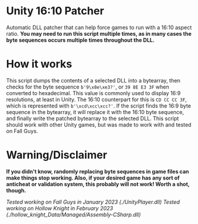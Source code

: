 # Unity 16:10 Patcher
Automatic DLL patcher that can help force games to run with a 16:10 aspect ratio. **You may need to run this script multiple times, as in many cases the byte sequences occurs multiple times throughout the DLL.**

# How it works
This script dumps the contents of a selected DLL into a bytearray, then checks for the byte sequence `b'9\x8e\xe3?'`, or `39 8E E3 3F` when converted to hexadecimal. This value is commonly used to display 16:9 resolutions, at least in Unity. The 16:10 counterpart for this is `CD CC CC 3F`, which is represented with `b'\xcd\xcc\xcc?'`. If the script finds the 16:9 byte sequence in the bytearray, it will replace it with the 16:10 byte sequence, and finally write the patched bytearray to the selected DLL. This script should work with other Unity games, but was made to work with and tested on Fall Guys.

# Warning/Disclaimer
**If you didn't know, randomly replacing byte sequences in game files can make things stop working. Also, if your desired game has any sort of anticheat or validation system, this probably will not work! Worth a shot, though.**

*Tested working on Fall Guys in January 2023 (./UnityPlayer.dll)*
*Tested working on Hollow Knight in February 2023 (./hollow_knight_Data/Managed/Assembly-CSharp.dll)*
